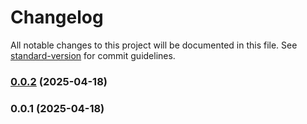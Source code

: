 # Changelog

All notable changes to this project will be documented in this file. See [standard-version](https://github.com/conventional-changelog/standard-version) for commit guidelines.

### [0.0.2](https://github.com/nullVallue/split/compare/v0.0.1...v0.0.2) (2025-04-18)

### 0.0.1 (2025-04-18)
